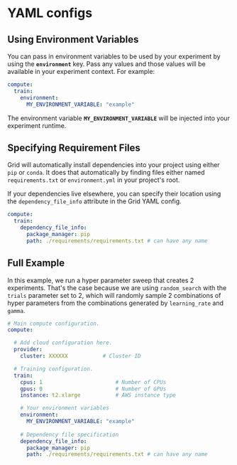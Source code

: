 # YAML configs

## Using Environment Variables

You can pass in environment variables to be used by your experiment by using the **`environment`** key. Pass any values and those values will be available in your experiment context. For example:

```yaml
compute:
  train:
    environment:
      MY_ENVIRONMENT_VARIABLE: "example"
```

The environment variable **`MY_ENVIRONMENT_VARIABLE`** will be injected into your experiment runtime.

## Specifying Requirement Files

Grid will automatically install dependencies into your project using either `pip` or `conda`. It does that automatically by finding files either named `requirements.txt` or `environment.yml` in your project's root. 

If your dependencies live elsewhere, you can specify their location using the `dependency_file_info` attribute in the Grid YAML config.

```yaml
compute:
  train:
    dependency_file_info:
      package_manager: pip
      path: ./requirements/requirements.txt # can have any name 
```

## Full Example

In this example, we run a hyper parameter sweep that creates 2 experiments. That's the case because we are using `random_search` with the `trials` parameter set to 2, which will randomly sample 2 combinations of hyper parameters from the combinations generated by `learning_rate` and `gamma`.

```yaml
# Main compute configuration.
compute:

  # Add cloud configuration here.
  provider:
    cluster: XXXXXX           # Cluster ID

  # Training configuration.
  train:
    cpus: 1                       # Number of CPUs
    gpus: 0                       # Number of GPUs
    instance: t2.xlarge           # AWS instance type

    # Your environment variables
    environment:
      MY_ENVIRONMENT_VARIABLE: "example"
      
    # Dependency file specification
    dependency_file_info:
      package_manager: pip
      path: ./requirements/requirements.txt # can have any name 
```